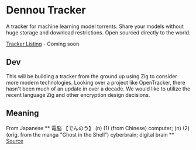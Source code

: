 # Dennou Tracker
A tracker for machine learning model torrents. Share your models without huge storage and download restrictions. Open sourced directly to the world.

[Tracker Listing]() - Coming soon

## Dev

This will be building a tracker from the ground up using Zig to consider more modern technologies. Looking over a project like OpenTracker, there hasn't been much of an update in over a decade. We would like to utilize the recent language Zig and other encryption design decisions.

## Meaning
From Japanese
** 電脳 【でんのう】 (n) (1) (from Chinese) computer; (n) (2) (orig. from the manga "Ghost in the Shell") cyberbrain; digital brain **
[Source](https://www.edrdg.org/cgi-bin/wwwjdic/wwwjdic)
